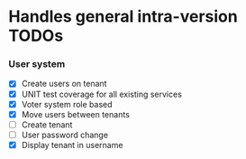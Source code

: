 # Handles general intra-version TODOs

### User system

- [x] Create users on tenant
- [x] UNIT test coverage for all existing services
- [x] Voter system role based
- [x] Move users between tenants
- [ ] Create tenant 
- [ ] User password change
- [x] Display tenant in username